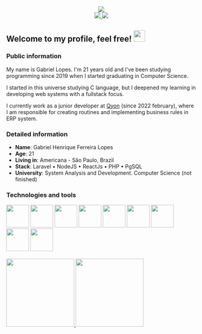 <div id="header" align="center">
  <img src="https://media2.giphy.com/media/LMcB8XospGZO8UQq87/giphy.gif?cid=ecf05e47hnkmitgaixre5t0xmf0qecw1p5v2uxxdayf7li1l&rid=giphy.gif&ct=g"/>
</div>
<div align="center">
  <a target='_blank' href="https://linkedin.com/in/ghlopes">
      <img src="https://img.shields.io/badge/LinkedIn-0077B5?style=for-the-badge&logo=linkedin&logoColor=white">
  </a>
  <a target='_blank' href="https://instagram.com/_ghlopes">
      <img src="https://img.shields.io/badge/Instagram-E4405F?style=for-the-badge&logo=instagram&logoColor=white">
  </a>
</div>

## Welcome to my profile, feel free! <img src="https://media.giphy.com/media/hvRJCLFzcasrR4ia7z/giphy.gif" width="30px"/>

### Public information
My name is Gabriel Lopes. I'm 21 years old and I've been studying programming since 2019 when I started graduating in Computer Science.

I started in this universe studying C language, but I deepened my learning in developing web systems with a fullstack focus.

I currently work as a junior developer at <a href="https://qyon.com/" target="_blank" >Qyon</a> (since 2022 february), where I am responsible for creating routines and implementing business rules in ERP system.


### Detailed information

* **Name**: Gabriel Henrique Ferreira Lopes
* **Age**: 21
* **Living in**: Americana - São Paulo, Brazil
* **Stack**: Laravel • NodeJS • ReactJs • PHP • PgSQL
* **University**: System Analysis and Development. Computer Science (not finished)

### Technologies and tools
<div>
<img src="https://cdn.jsdelivr.net/gh/devicons/devicon/icons/laravel/laravel-plain.svg" width="60" height="60"/>
  <img src="https://cdn.jsdelivr.net/gh/devicons/devicon/icons/nodejs/nodejs-original.svg" width="60" height="60"/>
<img src="https://cdn.jsdelivr.net/gh/devicons/devicon/icons/react/react-original.svg" width="60" height="60"/>
<img src="https://cdn.jsdelivr.net/gh/devicons/devicon/icons/php/php-original.svg" width="60" height="60"/>
<img src="https://cdn.jsdelivr.net/gh/devicons/devicon/icons/javascript/javascript-original.svg" width="60" height="60"/>
<img src="https://cdn.jsdelivr.net/gh/devicons/devicon/icons/zend/zend-plain.svg" width="60" height="60"/>
<img src="https://cdn.jsdelivr.net/gh/devicons/devicon/icons/git/git-original.svg" width="60" height="60"/>
<img src="https://cdn.jsdelivr.net/gh/devicons/devicon/icons/postgresql/postgresql-original.svg" width="60" height="60"/>
<img src="https://cdn.jsdelivr.net/gh/devicons/devicon/icons/c/c-original.svg" width="60" height="60"/>
</div>
<br>
<div>
<a href="https://github.com.br/ghl0pes">
<img height="180em" src="https://github-readme-streak-stats.herokuapp.com/?user=ghl0pes&theme=vision-friendly-dark"/>
<img height="180em" src="https://github-readme-stats.vercel.app/api?username=ghl0pes&show_icons=true&theme=vision-friendly-dark&include_all_commits=true&count_private=true"/>
</div>
